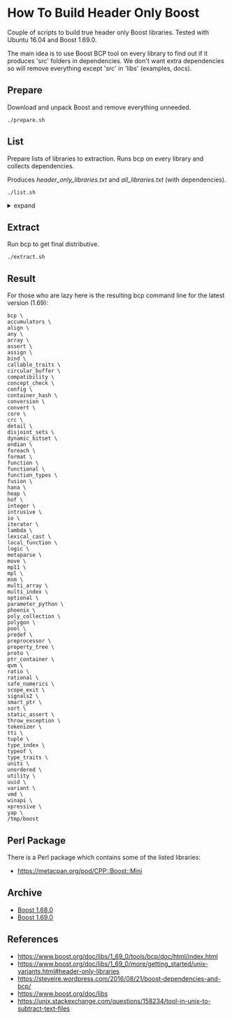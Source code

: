 How To Build Header Only Boost
=====

Couple of scripts to build true header only Boost libraries.
Tested with Ubuntu 16.04 and Boost 1.69.0.

The main idea is to use Boost BCP tool on every library to find out if it produces 'src' folders in dependencies.
We don't want extra dependencies so will remove everything except 'src' in 'libs' (examples, docs).

## Prepare
Download and unpack Boost and remove everything unneeded.

```
./prepare.sh
```

## List
Prepare lists of libraries to extraction. Runs bcp on every library and collects dependencies.

Produces *header_only_libraries.txt* and *all_libraries.txt* (with dependencies).

```
./list.sh
```

<details><summary>expand</summary>
<p>

```
accumulators 23M
align 868K
any 1.6M
array 680K
assert 612K
assign 9.1M
bind 920K
callable_traits 368K
circular_buffer 2.7M
compatibility 132K
concept_check 2.2M
config 716K
container_hash 1.4M
conversion 20K
convert 36M
core 736K
crc 888K
detail 11M
disjoint_sets 44K
dynamic_bitset 9.6M
endian 1.7M
foreach 8.1M
format 4.2M
function 8.9M
functional 16M
function_types 10M
fusion 32M
hana 20M
heap 9.9M
hof 504K
integer 748K
intrusive 3.3M
io 636K
iterator 16M
lambda 7.6M
lexical_cast 12M
local_function 9.7M
logic 664K
metaparse 12M
move 1.2M
mp11 180K
mpl 11M
msm 30M
multi_array 8.8M
multi_index 12M
optional 3.4M
parameter_python 20K
phoenix 41M
poly_collection 17M
polygon 2.1M
pool 1.7M
predef 672K
preprocessor 3.4M
property_tree 14M
proto 21M
ptr_container 12M
qvm 3.9M
ratio 7.8M
rational 1.5M
safe_numerics 2.7M
scope_exit 9.0M
signals2 12M
smart_ptr 2.6M
sort 4.4M
static_assert 620K
throw_exception 640K
tokenizer 8.0M
tti 11M
tuple 924K
type_index 3.2M
typeof 7.2M
type_traits 2.0M
units 18M
unordered 4.2M
utility 3.4M
uuid 12M
variant 9.7M
vmd 2.9M
winapi 1.3M
xpressive 26M
yap 3.0M
```

</p>
</details>

## Extract
Run bcp to get final distributive.

```
./extract.sh
```

## Result
For those who are lazy here is the resulting bcp command line for the latest version (1.69):

```
bcp \
accumulators \
align \
any \
array \
assert \
assign \
bind \
callable_traits \
circular_buffer \
compatibility \
concept_check \
config \
container_hash \
conversion \
convert \
core \
crc \
detail \
disjoint_sets \
dynamic_bitset \
endian \
foreach \
format \
function \
functional \
function_types \
fusion \
hana \
heap \
hof \
integer \
intrusive \
io \
iterator \
lambda \
lexical_cast \
local_function \
logic \
metaparse \
move \
mp11 \
mpl \
msm \
multi_array \
multi_index \
optional \
parameter_python \
phoenix \
poly_collection \
polygon \
pool \
predef \
preprocessor \
property_tree \
proto \
ptr_container \
qvm \
ratio \
rational \
safe_numerics \
scope_exit \
signals2 \
smart_ptr \
sort \
static_assert \
throw_exception \
tokenizer \
tti \
tuple \
type_index \
typeof \
type_traits \
units \
unordered \
utility \
uuid \
variant \
vmd \
winapi \
xpressive \
yap \
/tmp/boost
```

## Perl Package
There is a Perl package which contains some of the listed libraries:
* https://metacpan.org/pod/CPP::Boost::Mini

## Archive
* [Boost 1.68.0](archive/1_68_0/README.md)
* [Boost 1.69.0](archive/1_69_0/README.md)

## References
* https://www.boost.org/doc/libs/1_69_0/tools/bcp/doc/html/index.html
* https://www.boost.org/doc/libs/1_69_0/more/getting_started/unix-variants.html#header-only-libraries
* https://steveire.wordpress.com/2016/08/21/boost-dependencies-and-bcp/
* https://www.boost.org/doc/libs
* https://unix.stackexchange.com/questions/158234/tool-in-unix-to-subtract-text-files

